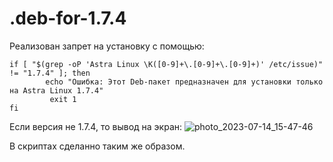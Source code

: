 # .deb-for-1.7.4
Реализован запрет на установку с помощью:
```
if [ "$(grep -oP 'Astra Linux \K([0-9]+\.[0-9]+\.[0-9]+)' /etc/issue)" != "1.7.4" ]; then
        echo "Ошибка: Этот Deb-пакет предназначен для установки только на Astra Linux 1.7.4"
         exit 1
fi
```
Если версия не 1.7.4, то вывод на экран:
![photo_2023-07-14_15-47-46](https://github.com/SergeyMorrison/.deb-for-1.7.4/assets/99497212/be263eca-44a3-43a5-ba4d-697fda22f25f)

В скриптах сделанно таким же образом.
